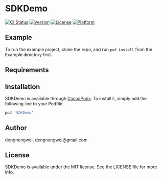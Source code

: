 # SDKDemo

[![CI Status](https://img.shields.io/travis/dengnengwei/SDKDemo.svg?style=flat)](https://travis-ci.org/dengnengwei/SDKDemo)
[![Version](https://img.shields.io/cocoapods/v/SDKDemo.svg?style=flat)](https://cocoapods.org/pods/SDKDemo)
[![License](https://img.shields.io/cocoapods/l/SDKDemo.svg?style=flat)](https://cocoapods.org/pods/SDKDemo)
[![Platform](https://img.shields.io/cocoapods/p/SDKDemo.svg?style=flat)](https://cocoapods.org/pods/SDKDemo)

## Example

To run the example project, clone the repo, and run `pod install` from the Example directory first.

## Requirements

## Installation

SDKDemo is available through [CocoaPods](https://cocoapods.org). To install
it, simply add the following line to your Podfile:

```ruby
pod 'SDKDemo'
```

## Author

dengnengwei, dengnengwei@gmail.com

## License

SDKDemo is available under the MIT license. See the LICENSE file for more info.
